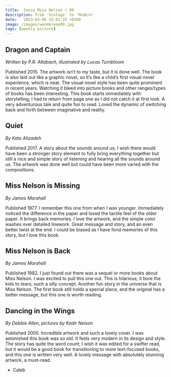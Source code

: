 ```yaml
---
title:  Sassy Miss Nelson | 09
description: From 'Vintage' to 'Modern'
date:   2023-03-06 15:01:35 +0300
image: /images/wanderway09.jpg
tags: [weekly picture]
---
```


## Dragon and Captain

*Written by P.R. Allabach, illustrated by Lucas Turnbloom*

Published 2015. The artwork isn’t to my taste, but it is done well. The book is also laid out like a graphic novel, so it’s like a child’s first visual novel experience, which is neat. The visual novel style has been quite prominent in recent years. Watching it bleed into picture books and other ranges/types of books has been interesting. This book starts immediately with storytelling; I had to return from page one as I did not catch it at first look. A very adventurous tale and quite fun to read. Loved the dynamic of switching back and forth between imaginative and reality.


## Quiet

*By Kate Alizadeh*

Published 2017. A story about the sounds around us; I wish there would have been a stronger story element to fully bring everything together but still a nice and simple story of listening and hearing all the sounds around us. The artwork was done well but could have been more varied with the compositions.


## Miss Nelson is Missing

*By James Marshall*

Published 1977. I remember this one from when I was younger. Immediately noticed the difference in the paper and loved the tactile feel of the older paper. It brings back memories. I love the artwork, and the simple color washes over detailed linework. Great message and story, and an even better twist at the end. I could be biased as I have fond memories of this story, but I love this book.


## Miss Nelson is Back

*By James Marshall*

Published 1982. I just found out there was a sequel or more books about Miss Nelson. I was excited to pull this one out. This is hilarious; it bore the kids to tears; such a silly concept. Another fun story in the universe that is Miss Nelson. The first book still holds a special place, and the original has a better message, but this one is worth reading.


## Dancing in the Wings

*By Debbie Allen, pictures by Kadir Nelson*

Published 2000. Incredible artwork and such a lovely cover. I was astonished this book was so old. It feels very modern in its design and style. The story has quite the word count; I wish it was edited for a swifter read, but it would be a good book for transitioning to more text-focused books, and this one is written very well. A lovely message with absolutely stunning artwork, a must-read.

- Caleb